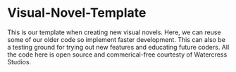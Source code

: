 # Visual-Novel-Template
This is our template when creating new visual novels. Here, we can reuse some of our older code so implement faster development. This can also be a testing ground for trying out new features and educating future coders. All the code here is open source and commerical-free courtesty of Watercress Studios.
